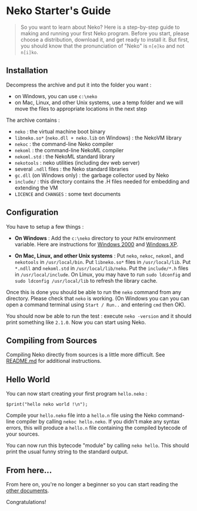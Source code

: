 # Neko Starter's Guide

> So you want to learn about Neko? Here is a step-by-step guide to making and running your first Neko program. Before you start, please choose a distribution, download it, and get ready to install it. But first, you should know that the pronunciation of "Neko" is `n[e]ko` and not `n[i]ko`.

## Installation

Decompress the archive and put it into the folder you want :

- on Windows, you can use `c:\neko`
- on Mac, Linux, and other Unix systems, use a temp folder and we will move the files to appropriate locations in the next step

The archive contains :

- `neko` : the virtual machine boot binary
- `libneko.so*` (`neko.dll + neko.lib` on Windows) : the NekoVM library
- `nekoc` : the command-line Neko compiler
- `nekoml` : the command-line NekoML compiler
- `nekoml.std` : the NekoML standard library
- `nekotools` : neko utilities (including dev web server)
- several `.ndll` files : the Neko standard libraries
- `gc.dll` (on Windows only) : the garbage collector used by Neko
- `include/` : this directory contains the .H files needed for embedding and extending the VM
- `LICENCE` and `CHANGES` : some text documents




## Configuration

You have to setup a few things :

- **On Windows** : Add the `c:\neko` directory to your `PATH` environment variable. Here are instructions for [Windows 2000](https://support.microsoft.com/en-us/kb/311843) and [Windows XP](https://support.microsoft.com/en-us/kb/310519).

- **On Mac, Linux, and other Unix systems** : Put `neko`, `nekoc`, `nekoml`, and `nekotools` in `/usr/local/bin`. Put `libneko.so*` files in `/usr/local/lib`. Put `*.ndll` and `nekoml.std` in `/usr/local/lib/neko`. Put the `include/*.h` files in `/usr/local/include`. On Linux, you may have to run `sudo ldconfig`  and `sudo ldconfig /usr/local/lib` to refresh the library cache.


Once this is done you should be able to run the `neko` command from any directory. Please check that `neko` is working. (On Windows you can you can open a command terminal using `Start / Run..` and entering `cmd` then OK).

You should now be able to run the test : execute `neko -version` and it should print something like `2.1.0`. Now you can start using Neko.

## Compiling from Sources

Compiling Neko directly from sources is a little more difficult. See [README.md](https://github.com/HaxeFoundation/neko/blob/master/README.md#build-instruction) for additional instructions.

## Hello World

You can now start creating your first program `hello.neko` :

```neko
$print("hello neko world !\n");
```

Compile your `hello.neko` file into a `hello.n` file using the Neko command-line compiler by calling `nekoc hello.neko`. If you didn't make any syntax errors, this will produce a `hello.n` file containing the compiled bytecode of your sources.

You can now run this bytecode "module" by calling `neko hello`. This should print the usual funny string to the standard output.

## From here...

From here on, you're no longer a beginner so you can start reading the [other documents](/doc).

Congratulations!
